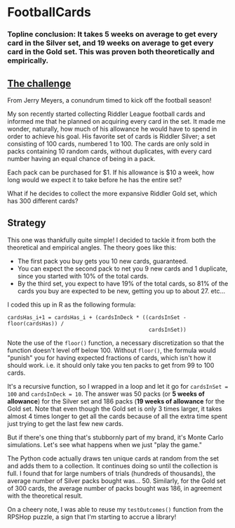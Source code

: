 # FootballCards

### Topline conclusion: It takes 5 weeks on average to get every card in the Silver set, and 19 weeks on average to get every card in the Gold set. This was proven both theoretically and empirically.

## [The challenge](https://fivethirtyeight.com/features/id-like-to-use-my-riddler-lifeline/)

From Jerry Meyers, a conundrum timed to kick off the football season!

My son recently started collecting Riddler League football cards and informed me that he planned on acquiring every card in the set. It made me wonder, naturally, how much of his allowance he would have to spend in order to achieve his goal. His favorite set of cards is Riddler Silver; a set consisting of 100 cards, numbered 1 to 100. The cards are only sold in packs containing 10 random cards, without duplicates, with every card number having an equal chance of being in a pack.

Each pack can be purchased for $1. If his allowance is $10 a week, how long would we expect it to take before he has the entire set?

What if he decides to collect the more expansive Riddler Gold set, which has 300 different cards?

## Strategy

This one was thankfully quite simple! I decided to tackle it from both the theoretical and empirical angles. The theory goes like this:

- The first pack you buy gets you 10 new cards, guaranteed. 
- You can expect the second pack to net you 9 new cards and 1 duplicate, since you started with 10% of the total cards. 
- By the third set, you expect to have 19% of the total cards, so 81% of the cards you buy are expected to be new, getting you up to about 27. etc... 

I coded this up in R as the following formula:
```
cardsHas_i+1 = cardsHas_i + (cardsInDeck * ((cardsInSet - floor(cardsHas)) / 
                                             cardsInSet))
```
Note the use of the `floor()` function, a necessary discretization so that the function doesn't level off below 100. Without `floor()`, the formula would "punish" you for having expected fractions of cards, which isn't how it should work. i.e. it should only take you ten packs to get from 99 to 100 cards.

It's a recursive function, so I wrapped in a loop and let it go for `cardsInSet = 100` and `cardsInDeck = 10`. The answer was 50 packs (or **5 weeks of allowance**) for the Silver set and 186 packs (**19 weeks of allowance** for the Gold set. Note that even though the Gold set is only 3 times larger, it takes almost 4 times longer to get all the cards because of all the extra time spent just trying to get the last few new cards.

But if there's one thing that's stubbornly part of my brand, it's Monte Carlo simulations. Let's see what happens when we just "play the game."

The Python code actually draws ten unique cards at random from the set and adds them to a collection. It continues doing so until the collection is full. I found that for large numbers of trials (hundreds of thousands), the average number of Silver packs bought was... 50. Similarly, for the Gold set of 300 cards, the average number of packs bought was 186, in agreement with the theoretical result.  

On a cheery note, I was able to reuse my `testOutcomes()` function from the RPSHop puzzle, a sign that I'm starting to accrue a library!


